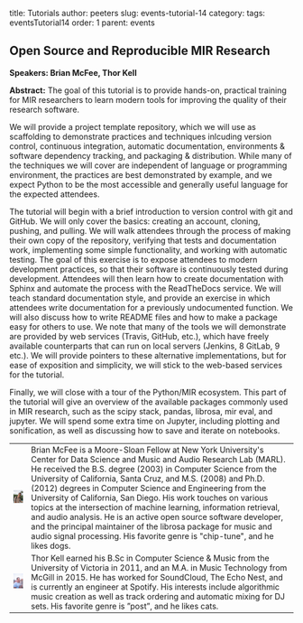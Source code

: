 title: Tutorials
author: peeters
slug: events-tutorial-14
category:
tags: eventsTutorial14
order: 1
parent: events

## Open Source and Reproducible MIR Research

**Speakers: Brian McFee, Thor Kell**

**Abstract:** The goal of this tutorial is to provide hands-on, practical training for MIR researchers to learn modern tools for improving the quality of their research software.

We will provide a project template repository, which we will use as scaffolding to demonstrate practices and techniques inlcuding version control, continuous integration, automatic documentation, environments & software dependency tracking, and packaging & distribution.  While many of the techniques we will cover are independent of language or programming environment, the practices are best demonstrated by example, and we expect Python to be the most accessible and generally useful language for the expected attendees.

The tutorial will begin with a brief introduction to version control with git and GitHub.  We will only cover the basics: creating an account, cloning, pushing, and pulling.  We will walk attendees through the process of making their own copy of the repository, verifying that tests and documentation work, implementing some simple functionality, and working with automatic testing. The goal of this exercise is to expose attendees to modern development practices, so that their software is continuously tested during development.  Attendees will then learn how to create documentation with Sphinx and automate the process with the ReadTheDocs service. We will teach standard documentation style, and provide an exercise in which attendees write documentation for a previously undocumented function. We will also discuss how to write README files and how to make a package easy for others to use.
We note that many of the tools we will demonstrate are provided by web services (Travis, GitHub, etc.), which have freely available counterparts that can run on local servers (Jenkins, 8 GitLab, 9 etc.). We will provide pointers to these alternative implementations, but for ease of exposition and simplicity, we will stick to the web-based services for the tutorial.

Finally, we will close with a tour of the Python/MIR ecosystem. This part of the tutorial will give an overview of the available packages commonly used in MIR research, such as the scipy stack, pandas, librosa, mir eval, and jupyter. We will spend some extra time on Jupyter, including plotting and sonification, as well as discussing how to save and iterate on notebooks.

<TABLE>

<TR>
<TD>
<img src="../images/tutorial/tutorial_photo_mcfee.jpg">
</TD>
<TD>
Brian McFee is a Moore-Sloan Fellow at New York University's Center for Data Science and Music and Audio Research Lab (MARL). He received the B.S. degree (2003) in Computer Science from the University of California, Santa Cruz, and M.S. (2008) and Ph.D. (2012) degrees in Computer Science and Engineering from the University of California, San Diego. His work touches on various topics at the intersection of machine learning, information retrieval, and audio analysis. He is an active open source software developer, and the principal maintainer of the librosa package for music and audio signal processing. His favorite genre is "chip-tune", and he likes dogs.
</TD>
</TR>


<TR>
<TD>
<img src="../images/tutorial/tutorial_photo_kell.jpg">
</TD>
<TD>
Thor Kell earned his B.Sc in Computer Science & Music from the University of Victoria in 2011, and an M.A. in Music Technology from McGill in 2015. He has worked for SoundCloud, The Echo Nest, and is currently an engineer at Spotify. His interests include algorithmic music creation as well as track ordering and automatic mixing for DJ sets. His favorite genre is ”post”, and he likes cats.
</TD>
</TR>

</TABLE>

